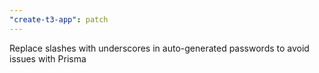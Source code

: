 ```yaml
---
"create-t3-app": patch
---
```


Replace slashes with underscores in auto-generated passwords to avoid issues with Prisma
